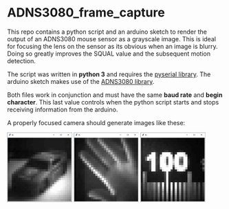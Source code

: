 # ADNS3080_frame_capture
This repo contains a python script and an arduino sketch to render the output of an ADNS3080 mouse sensor as a grayscale image. This is ideal for focusing the lens on the sensor as its obvious when an image is blurry. Doing so greatly improves the SQUAL value and the subsequent motion detection. 

The script was written in __python 3__ and requires the [pyserial library](https://pythonhosted.org/pyserial/pyserial.html#overview). The arduino sketch makes use of the [ADNS3080 library](https://github.com/RCmags/ADNS3080).  

Both files work in conjunction and must have the same __baud rate__ and __begin character__. This last value controls when the python script starts and stops receiving information from the arduino. 

A properly focused camera should generate images like these:

<img src = "images/car.png" width = "30%" height = "30%"> <img src = "images/hand.png" width = "30%" height = "30%"> <img src = "images/ruler.png" width = "30%" height = "30%">
